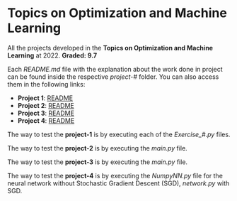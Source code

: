 # Topics on Optimization and Machine Learning

All the projects developed in the **Topics on Optimization and Machine Learning** at 2022. **Graded: 9.7**

Each *README.md* file with the explanation about the work done in project can be found inside the respective *project-#* folder. You can also access them in the following links:

- **Project 1**: [README](project-1/README.md)
- **Project 2**: [README](project-2/README.md)
- **Project 3**: [README](project-3/README.md)
- **Project 4**: [README](project-4/README.md)

The way to test the **project-1** is by executing each of the *Exercise_#.py* files.

The way to test the **project-2** is by executing the *main.py* file.

The way to test the **project-3** is by executing the *main.py* file.

The way to test the **project-4** is by executing the *NumpyNN.py* file for the neural network without Stochastic Gradient Descent (SGD), *network.py* with SGD.


